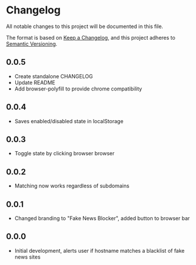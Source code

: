 # Changelog
All notable changes to this project will be documented in this file.

The format is based on [Keep a Changelog](https://keepachangelog.com/en/1.0.0/),
and this project adheres to [Semantic Versioning](https://semver.org/spec/v2.0.0.html).

## 0.0.5
- Create standalone CHANGELOG
- Update README
- Add browser-polyfill to provide chrome compatibility

## 0.0.4
- Saves enabled/disabled state in localStorage

## 0.0.3 
- Toggle state by clicking browser browser

## 0.0.2
- Matching now works regardless of subdomains

## 0.0.1 
- Changed branding to "Fake News Blocker", added button to browser bar

## 0.0.0
- Initial development, alerts user if hostname matches a blacklist of fake news sites